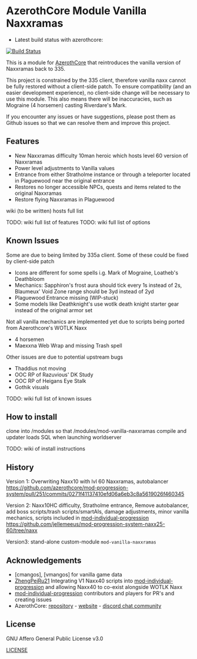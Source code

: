 # AzerothCore Module Vanilla Naxxramas

- Latest build status with azerothcore:

[![Build Status](https://github.com/jellemeeus/mod-vanilla-naxxramas/workflows/core-build/badge.svg?branch=master&event=push)](https://github.com/jellemeeus/mod-vanilla-naxxramas)

This is a module for [AzerothCore](http://www.azerothcore.org) that reintroduces the vanilla version of Naxxramas back to 335.

This project is constrained by the 335 client, therefore vanilla naxx cannot be fully restored without a client-side patch. To ensure compatibility (and an easier development experience), no client-side change will be necessary to use this module. This also means there will be inaccuracies, such as Mograine (4 horsemen) casting Riverdare's Mark.

If you encounter any issues or have suggestions, please post them as Github issues so that we can resolve them and improve this project.

## Features
* New Naxxramas difficulty 10man heroic which hosts level 60 version of Naxxramas
* Power level adjustments to Vanilla values
* Entrance from either Stratholme instance or through a teleporter located in Plaguewood near the original entrance
* Restores no longer accessible NPCs, quests and items related to the original Naxxramas
* Restore flying Naxxramas in Plaguewood

wiki (to be written) hosts full list

TODO: wiki full list of features
TODO: wiki full list of options

## Known Issues

Some are due to being limited by 335a client. Some of these could be fixed by client-side patch

* Icons are different for some spells i.g. Mark of Mograine, Loatheb's Deathbloom
* Mechanics: Sapphiron's frost aura should tick every 1s instead of 2s, Blaumeux' Void Zone range should be 3yd instead of 2yd
* Plaguewood Entrance missing (WIP-stuck)
* Some models like Deathknight's use wotlk death knight starter gear instead of the original armor set

Not all vanilla mechanics are implemented yet due to scripts being ported from Azerothcore's WOTLK Naxx

* 4 horsemen
* Maexxna Web Wrap and missing Trash spell

Other issues are due to potential upstream bugs

* Thaddius not moving
* OOC RP of Razuvious' DK Study
* OOC RP of Heigans Eye Stalk
* Gothik visuals

TODO: wiki full list of known issues

## How to install
clone into /modules so that /modules/mod-vanilla-naxxramas
compile and updater loads SQL when launching worldserver

TODO: wiki of install instructions

## History

Version 1: Overwriting Naxx10 with lvl 60 Naxxramas, autobalancer
https://github.com/azerothcore/mod-progression-system/pull/251/commits/0271f41137410efd06a6eb3c8a5619026f460345

Version 2: Naxx10HC difficulty, Stratholme entrance, Remove autobalancer, add boss scripts/trash scripts/smartAIs, damage adjustments, minor vanilla mechanics, scripts included in [mod-individual-progression](https://github.com/ZhengPeiRu21/mod-individual-progression)
https://github.com/jellemeeus/mod-progression-system-naxx25-60/tree/naxx

Version3: stand-alone custom-module `mod-vanilla-naxxramas`

## Acknowledgements
- [cmangos], [vmangos] for vanilla game data
- [ZhengPeiRu21](https://github.com/ZhengPeiRu21/mod-individual-progression) Integrating V1 Naxx40 scripts into [mod-individual-progression](https://github.com/ZhengPeiRu21/mod-individual-progression) and allowing Naxx40 to co-exist alongside WOTLK Naxx
- [mod-individual-progression](https://github.com/ZhengPeiRu21/mod-individual-progression) contributors and players for PR's and creating issues
- AzerothCore: [repository](https://github.com/azerothcore) - [website](https://azerothcore.org/) - [discord chat community](https://discord.gg/PaqQRkd)

## License

GNU Affero General Public License v3.0

[LICENSE](./../LICENSE)
